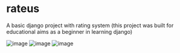 # rateus
A basic django project with rating system (this project was built for educational aims as a beginner in learning django) 

![image](https://github.com/user-attachments/assets/7ce7ac5f-28ec-4f73-8dd6-67b1721e5e86)
![image](https://github.com/user-attachments/assets/e3a48b03-8456-4a3b-8591-c5fe492f8c76)
![image](https://github.com/user-attachments/assets/fd510c3a-94bb-4b75-89d7-d2c3942ce2c7)
